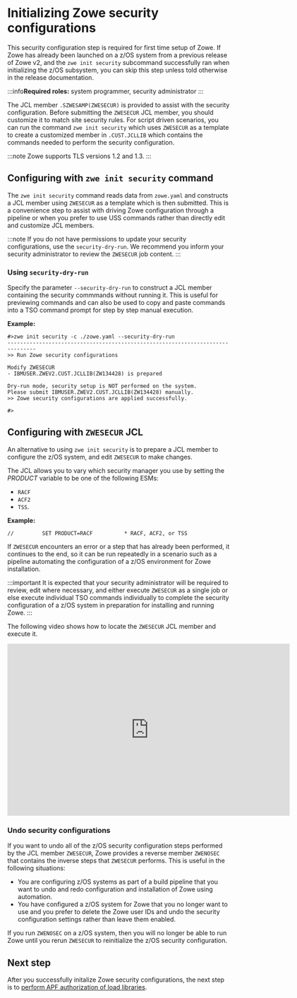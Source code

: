 # Initializing Zowe security configurations

This security configuration step is required for first time setup of Zowe. If Zowe has already been launched on a z/OS system from a previous release of Zowe v2, and the `zwe init security` subcommand successfully ran when initializing the z/OS subsystem, you can skip this step unless told otherwise in the release documentation.

:::info**Required roles:** system programmer, security administrator
:::

The JCL member `.SZWESAMP(ZWESECUR)` is provided to assist with the security configuration. Before submitting the `ZWESECUR` JCL member, you should customize it to match site security rules. For script driven scenarios, you can run the command `zwe init security` which uses `ZWESECUR` as a template to create a customized member in `.CUST.JCLLIB` which contains the commands needed to perform the security configuration.

:::note
Zowe supports TLS versions 1.2 and 1.3.
:::

## Configuring with `zwe init security` command

The `zwe init security` command reads data from `zowe.yaml` and constructs a JCL member using `ZWESECUR` as a template which is then submitted. This is a convenience step to assist with driving Zowe configuration through a pipeline or when you prefer to use USS commands rather than directly edit and customize JCL members.

:::note
If you do not have permissions to update your security configurations, use the `security-dry-run`. We recommend you inform your security administrator to review the `ZWESECUR` job content.
:::

### Using `security-dry-run`

Specify the parameter `--security-dry-run` to construct a JCL member containing the security commmands without running it.  This is useful for previewing commands and can also be used to copy and paste commands into a TSO command prompt for step by step manual execution. 

**Example:**

```
#>zwe init security -c ./zowe.yaml --security-dry-run
-------------------------------------------------------------------------------
>> Run Zowe security configurations

Modify ZWESECUR
- IBMUSER.ZWEV2.CUST.JCLLIB(ZW134428) is prepared

Dry-run mode, security setup is NOT performed on the system.
Please submit IBMUSER.ZWEV2.CUST.JCLLIB(ZW134428) manually.
>> Zowe security configurations are applied successfully.

#>
```

## Configuring with `ZWESECUR` JCL

An alternative to using `zwe init security` is to prepare a JCL member to configure the z/OS system, and edit `ZWESECUR` to make changes.  

The JCL allows you to vary which security manager you use by setting the _PRODUCT_ variable to be one of the following ESMs:
* `RACF`
* `ACF2`
* `TSS`.  

**Example:**
```
//         SET PRODUCT=RACF          * RACF, ACF2, or TSS
```

If `ZWESECUR` encounters an error or a step that has already been performed, it continues to the end, so it can be run repeatedly in a scenario such as a pipeline automating the configuration of a z/OS environment for Zowe installation.  

:::important
It is expected that your security administrator will be required to review, edit where necessary, and either execute `ZWESECUR` as a single job or else execute individual TSO commands individually to complete the security configuration of a z/OS system in preparation for installing and running Zowe.
:::

The following video shows how to locate the `ZWESECUR` JCL member and execute it.

<iframe class="embed-responsive-item" id="youtubeplayer" title="Zowe ZWESECUR configure system for security (one-time)" type="text/html" width="640" height="390" src="https://www.youtube.com/embed/-7PZFVESitI" frameborder="0" webkitallowfullscreen="true" mozallowfullscreen="true" allowfullscreen="true"> </iframe>

### Undo security configurations

If you want to undo all of the z/OS security configuration steps performed by the JCL member `ZWESECUR`, Zowe provides a reverse member `ZWENOSEC` that contains the inverse steps that `ZWESECUR` performs.  This is useful in the following situations: 

- You are configuring z/OS systems as part of a build pipeline that you want to undo and redo configuration and installation of Zowe using automation.
- You have configured a z/OS system for Zowe that you no longer want to use and you prefer to delete the Zowe user IDs and undo the security configuration settings rather than leave them enabled.  

If you run `ZWENOSEC` on a z/OS system, then you will no longer be able to run Zowe until you rerun `ZWESECUR` to reinitialize the z/OS security configuration.

## Next step

After you successfully initalize Zowe security configurations, the next step is to [perform APF authorization of load libraries](./apf-authorize-load-library.md).


